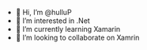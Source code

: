 - 👋 Hi, I’m @hulluP
- 👀 I’m interested in .Net
- 🌱 I’m currently learning Xamarin
- 💞️ I’m looking to collaborate on Xamrin


<!---
hulluP/hulluP is a ✨ special ✨ repository because its `README.md` (this file) appears on your GitHub profile.
You can click the Preview link to take a look at your changes.
--->
